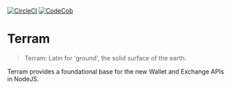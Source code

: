 [![CircleCI](https://img.shields.io/circleci/build/github/xpring-eng/terram/master?style=flat-square&token=0ed9e0790d44d163a5bf2793724fc85d98c3845b)](https://circleci.com/gh/xpring-eng/terram/tree/master) [![CodeCob](https://img.shields.io/codecov/c/github/xpring-eng/terram/master?style=flat-square&token=08b799e2895a4dd6add40c4621880c1a)]((https://codecov.io/gh/xpring-eng/terram))


# Terram

> Terram: Latin for 'ground', the solid surface of the earth.

Terram provides a foundational base for the new Wallet and Exchange APIs in NodeJS.
